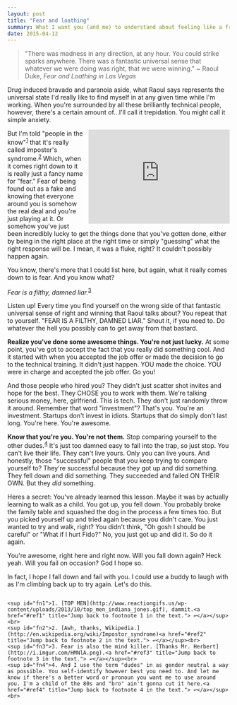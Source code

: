 ```yaml
---
layout: post
title: "Fear and loathing"
summary: What I want you (and me) to understand about feeling like a fraud...
date: 2015-04-12
---
```


>"There was madness in any direction, at any hour. You could strike sparks anywhere. There was a fantastic universal sense that whatever we were doing was right, that we were winning." ~ Raoul Duke, _Fear and Loathing in Las Vegas_

Drug induced bravado and paranoia aside, what Raoul says represents the universal state I'd really like to find myself in at any given time while I'm working. When you're surrounded by all these brilliantly technical people, however, there's a certain amount of...I'll call it trepidation. You might call it simple anxiety.

<iframe src="https://www.flickr.com/photos/sharynmorrow/5482911945/in/photolist-9mvmGz-53Ke5a-6PQJMT-9J6smK-6f9Qg-s6efx-68Szsy-6XZYgT-6LVLPj-7mvP8N-7dJVSp-6LS3Cr-6LS3Cp-5o8DF3-7g6XQr-4kr7xe-dSksdE-5gR7Tk-7EYebd-7Njvxw-pGXxHM-pnVLNs-agLqiy-cqa31N-6iZnq7-4dEBUH-8amH4d-ehsvz8-6S5xJ-oHLfHQ-yTYWo-63fxd9-7YQb4a-923ACx-9avG8a-64ELvs-4sDLzG-9Veam-67LAja-3kC3bM-4tJjhH-58CZK1-5VwTuE-mGTnH-5q6sGu-3kCtYM-bkM9tN-rpDSzd-3kCrHV-pfYKPr/player/" width="320" height="213" frameborder="0" style="float:right;PADDING-LEFT: 10px;PADDING-BOTTOM: 10px"></iframe>But I'm told "people in the know"<sup><a href="#fn1" id="ref1">1</a></sup> that it's really called imposter's syndrome.<sup><a href="#fn2" id="ref2">2</a></sup> Which, when it comes right down to it is really just a fancy name for "fear." Fear of being found out as a fake and knowing that everyone around you is somehow the real deal and you're just playing at it. Or somehow you've just been incredibly lucky to get the things done that you've gotten done, either by being in the right place at the right time or simply "guessing" what the right response will be. I mean, it was a fluke, right? It couldn't possibly happen again.

You know, there's more that I could list here, but again, what it really comes down to is fear. And you know what?

_Fear is a filthy, damned liar._<sup><a href="#fn3" id="ref3">3</a></sup>

Listen up! Every time you find yourself on the wrong side of that fantastic universal sense of right and winning that Raoul talks about? You repeat that to yourself. "FEAR IS A FILTHY, DAMNED LIAR." Shout it, if you need to. Do whatever the hell you possibly can to get away from that bastard.

**Realize you've done some awesome things. You're not just lucky.** At some point, you've got to accept the fact that you really did something cool. And it started with when you accepted the job offer or made the decision to go to the technical training. It didn't just happen. YOU made the choice. YOU were in charge and accepted the job offer. Go you!

And those people who hired you? They didn't just scatter shot invites and hope for the best. They CHOSE you to work with them. We're talking serious money, here, girlfriend. This is tech. They don't just randomly throw it around. Remember that word "investment"? That's you. You're an investment. Startups don't invest in idiots. Startups that do simply don't last long. You're here. You're awesome.

**Know that you're you. You're not them.** Stop comparing yourself to the other dudes.<sup><a href="#fn4" id="ref4">4</a></sup> It's just too damned easy to fall into the trap, so just stop. You can't live their life. They can't live yours. Only you can live yours. And honestly, those "successful" people that you keep trying to compare yourself to? They're successful because they got up and did something. They fell down and did something. They succeeded and failed ON THEIR OWN. But they _did_ something.

Heres a secret: You've already learned this lesson. Maybe it was by actually learning to walk as a child. You got up, you fell down. You probably broke the family table and squashed the dog in the process a few times too. But you picked yourself up and tried again because you didn't care. You just wanted to try and walk, right? You didn't think, "Oh gosh I should be careful" or "What if I hurt Fido?" No, you just got up and did it. So do it again.

You're awesome, right here and right now. Will you fall down again? Heck yeah. Will you fail on occasion? God I hope so.

In fact, I hope I fall down and fail with you. I could use a buddy to laugh with as I'm climbing back up to try again. Let's do this.

~~~

<sup id="fn1">1. [TOP MEN](http://www.reactiongifs.us/wp-content/uploads/2013/10/top_men_indiana_jones.gif), dammit.<a href="#ref1" title="Jump back to footnote 1 in the text."> ↩</a></sup><br>
<sup id="fn2">2. [Awh, thanks, Wikipedia.](http://en.wikipedia.org/wiki/Impostor_syndrome)<a href="#ref2" title="Jump back to footnote 2 in the text."> ↩</a></sup><br>
<sup id="fn3">3. Fear is also the mind killer. [Thanks Mr. Herbert](http://i.imgur.com/HMNlA.png).<a href="#ref3" title="Jump back to footnote 3 in the text."> ↩</a></sup><br>
<sup id="fn4">4. And I use the term "dudes" in as gender neutral a way as possible. You self-identify however best you need to. And let me know if there's a better word or pronoun you want me to use around you. I'm a child of the 80s and "bro" ain't gonna cut it here.<a href="#ref4" title="Jump back to footnote 4 in the text."> ↩</a></sup><br>
